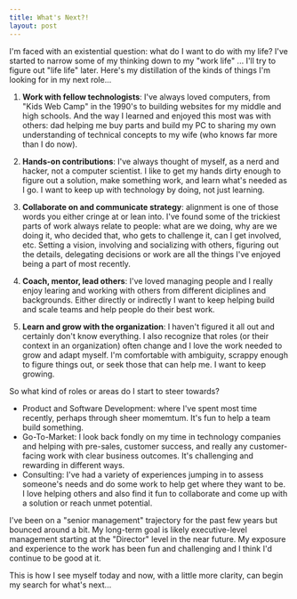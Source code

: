 ```yaml
---
title: What's Next?!
layout: post
---
```


I'm faced with an existential question: what do I want to do with my life? I've started to narrow some of my thinking down to my "work life" ... I'll try to figure out "life life" later. Here's my distillation of the kinds of things I'm looking for in my next role...

1. **Work with fellow technologists**: I've always loved computers, from "Kids Web Camp" in the 1990's to building websites for my middle and high schools. And the way I learned and enjoyed this most was with others: dad helping me buy parts and build my PC to sharing my own understanding of technical concepts to my wife (who knows far more than I do now).

2. **Hands-on contributions**: I've always thought of myself, as a nerd and hacker, not a computer scientist. I like to get my hands dirty enough to figure out a solution, make something work, and learn what's needed as I go. I want to keep up with technology by doing, not just learning.

3. **Collaborate on and communicate strategy**: alignment is one of those words you either cringe at or lean into. I've found some of the trickiest parts of work always relate to people: what are we doing, why are we doing it, who decided that, who gets to challenge it, can I get involved, etc. Setting a vision, involving and socializing with others, figuring out the details, delegating decisions or work are all the things I've enjoyed being a part of most recently.

4. **Coach, mentor, lead others**: I've loved managing people and I really enjoy learing and working with others from different diciplines and backgrounds. Either directly or indirectly I want to keep helping build and scale teams and help people do their best work.

5. **Learn and grow with the organization**: I haven't figured it all out and certainly don't know everything. I also recognize that roles (or their context in an organization) often change and I love the work needed to grow and adapt myself. I'm comfortable with ambiguity, scrappy enough to figure things out, or seek those that can help me. I want to keep growing.


So what kind of roles or areas do I start to steer towards?

- Product and Software Development: where I've spent most time recently, perhaps through sheer momemtum. It's fun to help a team build something.
- Go-To-Market: I look back fondly on my time in technology companies and helping with pre-sales, customer success, and really any customer-facing work with clear business outcomes. It's challenging and rewarding in different ways.
- Consulting: I've had a variety of experiences jumping in to assess someone's needs and do some work to help get where they want to be. I love helping others and also find it fun to collaborate and come up with a solution or reach unmet potential.

I've been on a "senior management" trajectory for the past few years but bounced around a bit. My long-term goal is likely executive-level management starting at the "Director" level in the near future. My exposure and experience to the work has been fun and challenging and I think I'd continue to be good at it. 

This is how I see myself today and now, with a little more clarity, can begin my search for what's next...